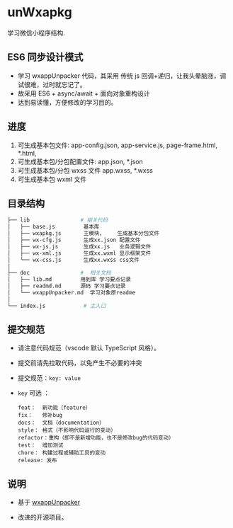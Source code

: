 # unWxapkg

学习微信小程序结构.

## ES6 同步设计模式

- 学习 wxappUnpacker 代码，其采用 传统 js 回调+递归，让我头晕脑涨，调试很难，过时就忘记了。
- 故采用 ES6 + async/await + 面向对象重构设计
- 达到易读懂，方便修改的学习目的。

## 进度

1. 可生成基本包文件: app-config.json, app-service.js, page-frame.html, \*.html,
2. 可生成基本包/分包配置文件: app.json, \*.json
3. 可生成基本包/分包 wxss 文件 app.wxss, \*.wxss
4. 可生成基本包 wxml 文件

## 目录结构

```bash
├── lib                # 相关代码
│   ├── base.js         基本库
│   ├── wxapkg.js       主模块，    生成基本分包文件
│   ├── wx-cfg.js       生成xx.json 配置文件
│   ├── wx-js.js        生成xx.js   业务逻辑文件
│   ├── wx-xml.js       生成xx.wxml 显示框架文件
│   └── wx-css.js       生成xx.wxss css文件
│
├── doc                #  相关文档
│   ├── lib.md         用到库 学习要点记录
│   ├── readmd.md      源码 学习要点记录
│   └── wxappUnpacker.md  学习对象原readme
│
└── index.js            # 主入口

```

## 提交规范

- 请注意代码规范（vscode 默认 TypeScript 风格）。

- 提交前请先拉取代码，以免产生不必要的冲突

- 提交规范：`key: value`

- `key` 可选 ：

  ```
  feat：  新功能（feature）
  fix：   修补bug
  docs：  文档（documentation）
  style： 格式（不影响代码运行的变动）
  refactor：重构（即不是新增功能，也不是修改bug的代码变动）
  test：  增加测试
  chore： 构建过程或辅助工具的变动
  release: 发布
  ```

## 说明

- 基于 [wxappUnpacker](https://github.com/qwerty472123/wxappUnpacker 'wxappUnpacker')

- 改进的开源项目。

